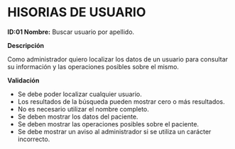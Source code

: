 # HISORIAS DE USUARIO

**ID:01 Nombre:** Buscar usuario por apellido.

**Descripción**

Como administrador quiero localizar los datos de un usuario para consultar su información y las operaciones posibles sobre el mismo.

**Validación**

  * Se debe poder localizar cualquier usuario. 
  * Los resultados de la búsqueda pueden mostrar cero o más resultados.
  * No es necesario utilizar el nombre completo.
  * Se deben mostrar los datos del paciente.
  * Se deben mostrar las operaciones posibles sobre el paciente.
  * Se debe mostrar un aviso al administrador si se utiliza un carácter incorrecto.
